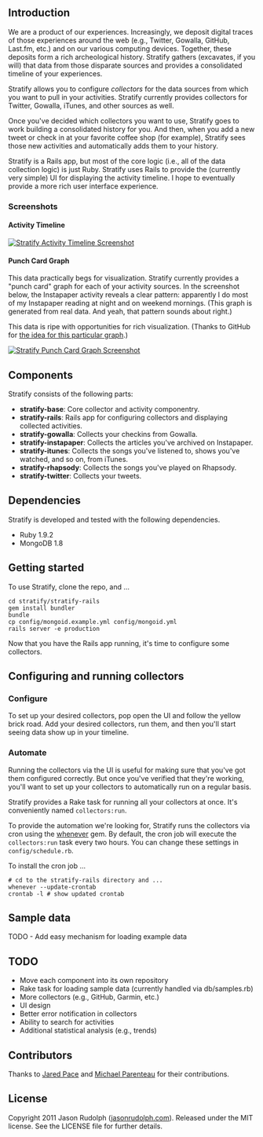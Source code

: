 ## Introduction

We are a product of our experiences. Increasingly, we deposit digital traces
of those experiences around the web (e.g., Twitter, Gowalla, GitHub, Last.fm,
etc.) and on our various computing devices. Together, these deposits form a
rich archeological history. Stratify gathers (excavates, if you will) that
data from those disparate sources and provides a consolidated timeline of
your experiences.

Stratify allows you to configure *collectors* for the data sources from which
you want to pull in your activities.  Stratify currently provides collectors
for Twitter, Gowalla, iTunes, and other sources as well.

Once you've decided which collectors you want to use, Stratify goes to work
building a consolidated history for you. And then, when you add a new tweet
or check in at your favorite coffee shop (for example), Stratify sees those
new activities and automatically adds them to your history.

Stratify is a Rails app, but most of the core logic (i.e., all of the data
collection logic) is just Ruby. Stratify uses Rails to provide the (currently
very simple) UI for displaying the activity timeline. I hope to eventually
provide a more rich user interface experience.

### Screenshots

#### Activity Timeline

[![Stratify Activity Timeline  Screenshot](https://img.skitch.com/20110509-tjkykqb8w25gf1bngm4mee17k5.medium.jpg)](https://skitch.com/jasonrudolph/r6efc/stratify "Stratify Activity Timeline Screenshot")

#### Punch Card Graph

This data practically begs for visualization.  Stratify currently provides a "punch card" graph for each of your activity sources. In the screenshot below, the Instapaper activity reveals a clear pattern: apparently I do most of my Instapaper reading at night and on weekend mornings. (This graph is generated from real data. And yeah, that pattern sounds about right.)

This data is ripe with opportunities for rich visualization.  (Thanks to GitHub for [the idea for this particular graph](https://github.com/jasonrudolph/stratify/graphs/punch_card).)

[![Stratify Punch Card Graph Screenshot](https://img.skitch.com/20110702-jmu63tjdtd3628rs1wuc8i8mh5.medium.jpg)](https://skitch.com/jasonrudolph/f85he/stratify-punch-card-graph-screenshot "Stratify Punch Card Graph Screenshot")

## Components

Stratify consists of the following parts:

* **stratify-base**: Core collector and activity componentry.
* **stratify-rails**: Rails app for configuring collectors and displaying collected activities.
* **stratify-gowalla**: Collects your checkins from Gowalla.
* **stratify-instapaper**: Collects the articles you've archived on Instapaper.
* **stratify-itunes**: Collects the songs you've listened to, shows you've watched, and so on, from iTunes.
* **stratify-rhapsody**: Collects the songs you've played on Rhapsody.
* **stratify-twitter**: Collects your tweets.


## Dependencies

Stratify is developed and tested with the following dependencies.

* Ruby 1.9.2
* MongoDB 1.8


## Getting started

To use Stratify, clone the repo, and ...

    cd stratify/stratify-rails
    gem install bundler
    bundle
    cp config/mongoid.example.yml config/mongoid.yml
    rails server -e production

Now that you have the Rails app running, it's time to configure some collectors.


## Configuring and running collectors

### Configure

To set up your desired collectors, pop open the UI and follow the yellow brick road.  Add your desired collectors, run them, and then you'll start seeing data show up in your timeline.

### Automate

Running the collectors via the UI is useful for making sure that you've got them configured correctly.  But once you've verified that they're working, you'll want to set up your collectors to automatically run on a regular basis.

Stratify provides a Rake task for running all your collectors at once.  It's conveniently named `collectors:run`.  

To provide the automation we're looking for, Stratify runs the collectors via cron using the [whenever](http://github.com/javan/whenever) gem.  By default, the cron job will execute the `collectors:run` task every two hours.  You can change these settings in `config/schedule.rb`.

To install the cron job ...

    # cd to the stratify-rails directory and ...
    whenever --update-crontab
    crontab -l # show updated crontab


## Sample data

TODO - Add easy mechanism for loading example data


## TODO

* Move each component into its own repository
* Rake task for loading sample data (currently handled via db/samples.rb)
* More collectors (e.g., GitHub, Garmin, etc.)
* UI design
* Better error notification in collectors
* Ability to search for activities
* Additional statistical analysis (e.g., trends)


## Contributors

Thanks to [Jared Pace](http://github.com/jdpace) and [Michael Parenteau](http://github.com/michaelparenteau) for their contributions.

## License

Copyright 2011 Jason Rudolph ([jasonrudolph.com](http://jasonrudolph.com)). Released under the MIT license. See the LICENSE file for further details.
